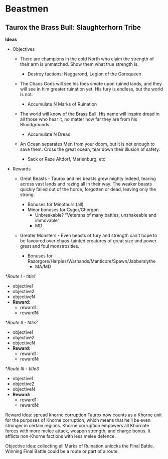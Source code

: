# Beastmen

## Taurox the Brass Bull: Slaughterhorn Tribe

**Ideas**

  * Objectives
    * There are champions in the cold North who claim the strength of their arm is unmatched. Show them what true strength is.
      * Destroy factions: Naggarond, Legion of the Gorequeen

    * The Chaos Gods will see his foes smote upon ruined lands, and they will see in him greater ruination yet. His fury is endless, but the world is not.
      * Accumulate N Marks of Ruination
    * The world will know of the Brass Bull. His name will inspire dread in all those who hear it, no matter how far they are from his Bloodgrounds. 
      * Accumulate N Dread

    * An Ocean separates Men from your doom, but it is not enough to save them. Cross the great ocean, tear down their illusion of safety.
      * Sack or Raze Altdorf, Marienburg, etc

  * Rewards
    * Great Beasts - Taurox and his beasts grew mighty indeed, tearing across vast lands and razing all in their way. The weaker beasts quickly failed out of the horde, forgotten or dead, leaving only the strong.
      * Bonuses for Minotaurs (all)
      * Minor bonuses for Cygor/Ghorgon
        * Unbreakable? "Veterans of many battles, unshakeable and immovable"
        * MD

    * Greater Monsters - Even beasts of fury and strength can't hope to be favoured over chaos-tainted creatures of great size and power.
      great and foul monstrosities.
      * Bonuses for Razorgore/Harpies/Warhands/Manticore/Spawn/Jabberslythe
        * MA/MD

**Route I - title1*
  * objective1
  * objective2
  * objectiveN
  * **Reward:** 
    * reward1: 
    * rewardN:

**Route II - title2*
  * objective1
  * objective2
  * objectiveN
  * **Reward:** 
    * reward1: 
    * rewardN:

**Route III - title3*
  * objective1
  * objective2
  * objectiveN
  * **Reward:** 
    * reward1: 
    * rewardN:

Reward idea: spread khorne corruption
Taurox now counts as a Khorne unit for the purposes of Khorne corruption, which means that he’ll be even stronger in certain regions. Khorne corruption empowers all Khornate forces with more melee attack, weapon strength, and charge bonus. It afflicts non-Khorne factions with less melee defence.

Objective idea: collecting all Marks of Ruination unlocks the Final Battle. Winning Final Battle could be a route or part of a route.
